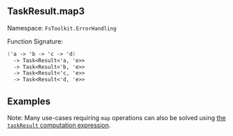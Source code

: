 ## TaskResult.map3

Namespace: `FsToolkit.ErrorHandling`

Function Signature:

```fsharp
('a -> 'b -> 'c -> 'd)
  -> Task<Result<'a, 'e>>
  -> Task<Result<'b, 'e>>
  -> Task<Result<'c, 'e>>
  -> Task<Result<'d, 'e>>
```

## Examples

Note: Many use-cases requiring `map` operations can also be solved using [the `taskResult` computation expression](../taskResult/ce.md).